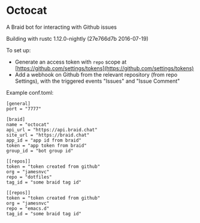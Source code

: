 # Octocat #

A Braid bot for interacting with Github issues

Building with rustc 1.12.0-nightly (27e766d7b 2016-07-19)

To set up:

  - Generate an access token with `repo` scope at [https://github.com/settings/tokens](https://github.com/settings/tokens)
  - Add a webhook on Github from the relevant repository (from repo Settings), with the triggered events "Issues" and "Issue Comment"


Example conf.toml:

```
[general]
port = "7777"

[braid]
name = "octocat"
api_url = "https://api.braid.chat"
site_url = "https://braid.chat"
app_id = "app id from braid"
token = "app token from braid"
group_id = "bot group id"

[[repos]]
token = "token created from github"
org = "jamesnvc"
repo = "dotfiles"
tag_id = "some braid tag id"

[[repos]]
token = "token created from github"
org = "jamesnvc"
repo = "emacs.d"
tag_id = "some braid tag id"
```
